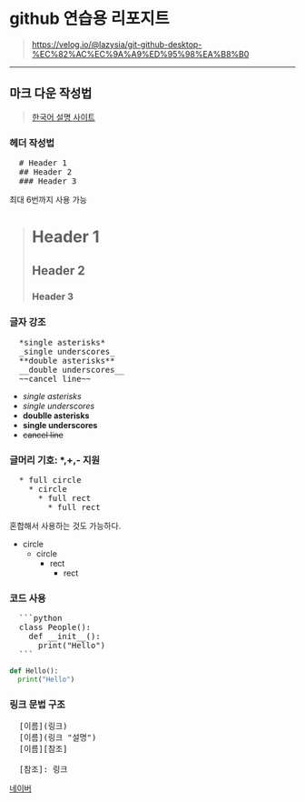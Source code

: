 
# github 연습용 리포지트

> <https://velog.io/@lazysia/git-github-desktop-%EC%82%AC%EC%9A%A9%ED%95%98%EA%B8%B0>

***

## 마크 다운 작성법
>
> [한국어 설명 사이트](https://www.heropy.dev/p/B74sNE)
>
### 헤더 작성법

<pre>
  # Header 1
  ## Header 2
  ### Header 3
</pre>
최대 6번까지 사용 가능

> # Header 1
>
> ## Header 2
>
> ### Header 3

### 글자 강조

<pre>
  *single asterisks*
  _single underscores_
  **double asterisks**
  __double underscores__
  ~~cancel line~~
</pre>

- *single asterisks*
- *single underscores*
- **doublle asterisks**
- **single underscores**
- ~~cancel line~~

### 글머리 기호: *,+,- 지원

<pre>
  * full circle
    * circle
      * full rect
        * full rect
</pre>
혼합해서 사용하는 것도 가능하다.
- circle
  - circle
    - rect
      - rect

### 코드 사용

<pre>
  ```python
  class People():
    def __init__():
      print("Hello")
  ```
</pre>

```python
def Hello():
  print("Hello")
```

### 링크 문법 구조

<pre>
  [이름](링크)
  [이름](링크 "설명")
  [이름][참조]

  [참조]: 링크
</pre>

[네이버](https://naver.com "naver site")
